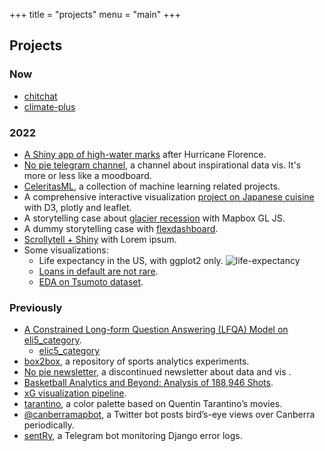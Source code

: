 +++
title = "projects"
menu = "main"
+++

## Projects

### Now

- [chitchat](https://github.com/rexarski/chitchat)
- [climate-plus](https://github.com/rexarski/climate-plus)

### 2022

- [A Shiny app of high-water marks](https://github.com/rexarski/high-water-mark-shiny) after Hurricane Florence.
- [No pie telegram channel](https://t.me/itsnopie), a channel about inspirational data vis. It's more or less like a moodboard.
- [CeleritasML](https://celeritasml.netlify.app/), a collection of machine learning related projects.
- A comprehensive interactive visualization [project on Japanese cuisine](https://celeritasml.github.io/project-japanese-cuisine/) with D3, plotly and leaflet.
- A storytelling case about [glacier recession](https://celeritasml.github.io/mapbox-glacier/) with Mapbox GL JS.
- A dummy storytelling case with [flexdashboard](https://celeritasml.github.io/storytelling-admission/).
- [Scrollytell + Shiny](https://rexarski.shinyapps.io/shiny-scrollytell/) with Lorem ipsum.
- Some visualizations:
  - Life expectancy in the US, with ggplot2 only. ![life-expectancy](/images/projects/life-expectancy.png)
  - [Loans in default are not rare](/images/projects/loan-default.png).
  - [EDA on Tsumoto dataset](/images/projects/tsumoto.jpg).

### Previously

- [A Constrained Long-form Question Answering (LFQA) Model on eli5_category](https://celeritasml.netlify.app/posts/2021-12-01-eli5c/).
  - [elic5_category](https://huggingface.co/datasets/eli5_category)
- [box2box](https://github.com/rexarski/box2box), a repository of sports analytics experiments.
- [No pie newsletter](https://github.com/rexarski/2nd-blog/tree/main/content/nopie), a discontinued newsletter about data and vis .
- [Basketball Analytics and Beyond: Analysis of 188,946 Shots](https://rexarski.github.io/bba/).
- [xG visualization pipeline](https://twitter.com/rexarski/status/1377860255271428097?s=20).
- [tarantino](https://github.com/rexarski/tarantino), a color palette based on Quentin Tarantino’s movies.
- [@canberramapbot](https://twitter.com/canberramapbot), a Twitter bot posts bird’s-eye views over Canberra periodically.
- [sentRy](https://github.com/rexarski/sentRy), a Telegram bot monitoring Django error logs.
